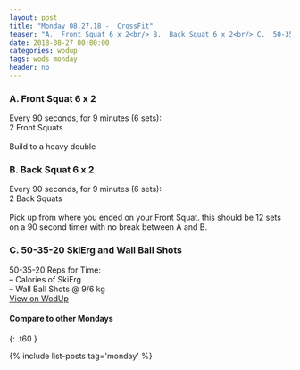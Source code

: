 ```yaml
---
layout: post
title: "Monday 08.27.18 -  CrossFit"
teaser: "A.  Front Squat 6 x 2<br/> B.  Back Squat 6 x 2<br/> C.  50-35-20 SkiErg and Wall Ball Shots"
date: 2018-08-27 00:00:00
categories: wodup
tags: wods monday
header: no
---
```



<h3>A.  Front Squat 6 x 2</h3>
Every 90 seconds, for 9 minutes (6 sets):<br/>2 Front Squats<br/><br/>Build to a heavy double
<h3>B.  Back Squat 6 x 2</h3>
Every 90 seconds, for 9 minutes (6 sets):<br/>2 Back Squats<br/><br/>Pick up from where you ended on your Front Squat. this should be 12 sets on a 90 second timer with no break between A and B.
<h3>C.  50-35-20 SkiErg and Wall Ball Shots</h3>
50-35-20 Reps for Time:<br/>– Calories of SkiErg<br/>– Wall Ball Shots @ 9/6 kg<br/>
<a href="https://www.wodup.com/gyms/asphodel/wods/8930" target="blank">View on WodUp</a>


#### Compare to other Mondays
{: .t60 }

{% include list-posts tag='monday' %}